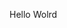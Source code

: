 Hello Wolrd








































































































































































































